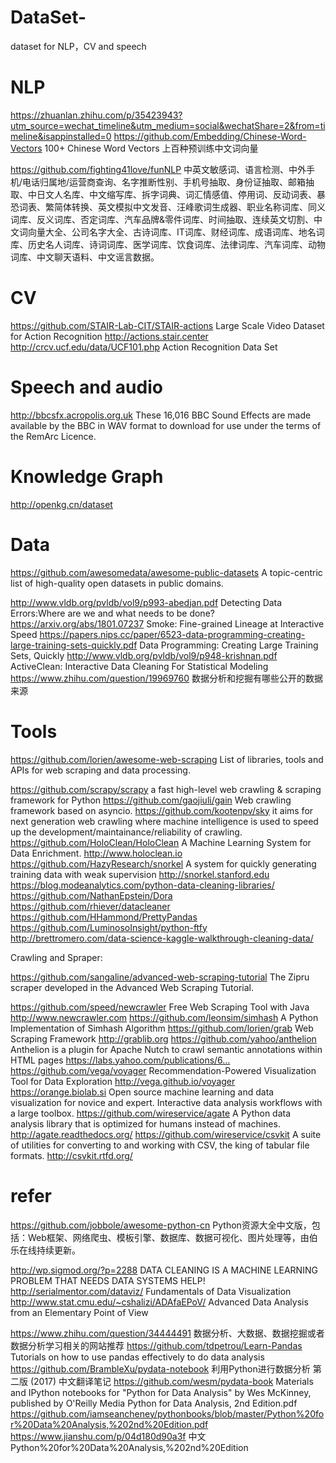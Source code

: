 # DataSet-
dataset for NLP，CV  and speech


# NLP
https://zhuanlan.zhihu.com/p/35423943?utm_source=wechat_timeline&utm_medium=social&wechatShare=2&from=timeline&isappinstalled=0
https://github.com/Embedding/Chinese-Word-Vectors 100+ Chinese Word Vectors 上百种预训练中文词向量

https://github.com/fighting41love/funNLP  中英文敏感词、语言检测、中外手机/电话归属地/运营商查询、名字推断性别、手机号抽取、身份证抽取、邮箱抽取、中日文人名库、中文缩写库、拆字词典、词汇情感值、停用词、反动词表、暴恐词表、繁简体转换、英文模拟中文发音、汪峰歌词生成器、职业名称词库、同义词库、反义词库、否定词库、汽车品牌&零件词库、时间抽取、连续英文切割、中文词向量大全、公司名字大全、古诗词库、IT词库、财经词库、成语词库、地名词库、历史名人词库、诗词词库、医学词库、饮食词库、法律词库、汽车词库、动物词库、中文聊天语料、中文谣言数据。






# CV
https://github.com/STAIR-Lab-CIT/STAIR-actions Large Scale Video Dataset for Action Recognition http://actions.stair.center
http://crcv.ucf.edu/data/UCF101.php Action Recognition Data Set


# Speech and audio
http://bbcsfx.acropolis.org.uk These 16,016 BBC Sound Effects are made available by the BBC in WAV format to download for use under the terms of the RemArc Licence. 


# Knowledge Graph
http://openkg.cn/dataset

#  Data
https://github.com/awesomedata/awesome-public-datasets A topic-centric list of high-quality open datasets in public domains.

http://www.vldb.org/pvldb/vol9/p993-abedjan.pdf Detecting Data Errors:Where are we and what needs to be done?
https://arxiv.org/abs/1801.07237 Smoke: Fine-grained Lineage at Interactive Speed
https://papers.nips.cc/paper/6523-data-programming-creating-large-training-sets-quickly.pdf Data Programming:
Creating Large Training Sets, Quickly
http://www.vldb.org/pvldb/vol9/p948-krishnan.pdf ActiveClean: Interactive Data Cleaning
For Statistical Modeling
https://www.zhihu.com/question/19969760 数据分析和挖掘有哪些公开的数据来源

# Tools
https://github.com/lorien/awesome-web-scraping List of libraries, tools and APIs for web scraping and data processing.

 https://github.com/scrapy/scrapy a fast high-level web crawling & scraping framework for Python
 https://github.com/gaojiuli/gain Web crawling framework based on asyncio.
https://github.com/kootenpv/sky it aims for next generation web crawling where machine intelligence is used to speed up the development/maintainance/reliability of crawling.
https://github.com/HoloClean/HoloClean A Machine Learning System for Data Enrichment. http://www.holoclean.io
https://github.com/HazyResearch/snorkel A system for quickly generating training data with weak supervision http://snorkel.stanford.edu
https://blog.modeanalytics.com/python-data-cleaning-libraries/ 
https://github.com/NathanEpstein/Dora
https://github.com/rhiever/datacleaner
https://github.com/HHammond/PrettyPandas
https://github.com/LuminosoInsight/python-ftfy
http://brettromero.com/data-science-kaggle-walkthrough-cleaning-data/

Crawling and  Spraper:

https://github.com/sangaline/advanced-web-scraping-tutorial The Zipru scraper developed in the Advanced Web Scraping Tutorial.

https://github.com/speed/newcrawler Free Web Scraping Tool with Java http://www.newcrawler.com
https://github.com/leonsim/simhash A Python Implementation of Simhash Algorithm
https://github.com/lorien/grab Web Scraping Framework http://grablib.org
https://github.com/yahoo/anthelion Anthelion is a plugin for Apache Nutch to crawl semantic annotations within HTML pages https://labs.yahoo.com/publications/6…
https://github.com/vega/voyager Recommendation-Powered Visualization Tool for Data Exploration http://vega.github.io/voyager
https://orange.biolab.si Open source machine learning and data visualization for novice and expert. Interactive data analysis workflows with a large toolbox.
https://github.com/wireservice/agate A Python data analysis library that is optimized for humans instead of machines. http://agate.readthedocs.org/
https://github.com/wireservice/csvkit A suite of utilities for converting to and working with CSV, the king of tabular file formats. http://csvkit.rtfd.org/





# refer 
https://github.com/jobbole/awesome-python-cn Python资源大全中文版，包括：Web框架、网络爬虫、模板引擎、数据库、数据可视化、图片处理等，由伯乐在线持续更新。

http://wp.sigmod.org/?p=2288  DATA CLEANING IS A MACHINE LEARNING PROBLEM THAT NEEDS DATA SYSTEMS HELP!
http://serialmentor.com/dataviz/ Fundamentals of Data Visualization
http://www.stat.cmu.edu/~cshalizi/ADAfaEPoV/ Advanced Data Analysis from an Elementary Point of View

https://www.zhihu.com/question/34444491 数据分析、大数据、数据挖掘或者数据分析学习相关的网站推荐
https://github.com/tdpetrou/Learn-Pandas Tutorials on how to use pandas effectively to do data analysis
https://github.com/BrambleXu/pydata-notebook 利用Python进行数据分析 第二版 (2017) 中文翻译笔记
https://github.com/wesm/pydata-book Materials and IPython notebooks for "Python for Data Analysis" by Wes McKinney, published by O'Reilly Media
Python for Data Analysis, 2nd Edition.pdf https://github.com/iamseancheney/pythonbooks/blob/master/Python%20for%20Data%20Analysis,%202nd%20Edition.pdf
https://www.jianshu.com/p/04d180d90a3f 中文 Python%20for%20Data%20Analysis,%202nd%20Edition



